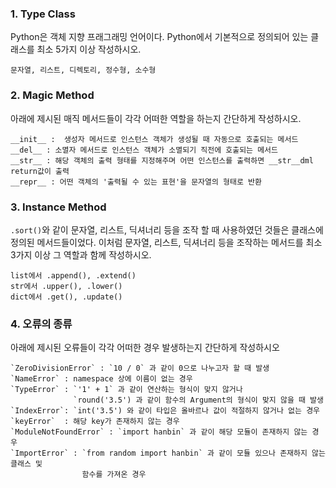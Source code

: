 ### 1. Type Class
Python은 객체 지향 프래그래밍 언어이다. Python에서 기본적으로 정의되어 있는 클래스를 최소 5가지 이상 작성하시오.

```
문자열, 리스트, 디렉토리, 정수형, 소수형
```

### 2. Magic Method
아래에 제시된 매직 메서드들이 각각 어떠한 역할을 하는지 간단하게 작성하시오.

```
__init__ :  생성자 메서드로 인스턴스 객체가 생성될 때 자동으로 호출되는 메서드
__del__ : 소멸자 메서드로 인스턴스 객체가 소멸되기 직전에 호출되는 메서드
__str__ : 해당 객체의 출력 형태를 지정해주며 어떤 인스턴스를 출력하면 __str__dml return값이 출력
__repr__ : 어떤 객체의 '출력될 수 있는 표현'을 문자열의 형태로 반환
```

### 3. Instance Method
`.sort()`와 같이 문자열, 리스트, 딕셔너리 등을 조작 할 때 사용하였던 것들은 클래스에 정의된 메서드들이었다. 이처럼 문자열, 리스트, 딕셔너리 등을 조작하는 메서드를 최소 3가지 이상 그 역할과 함께 작성하시오.

```
list에서 .append(), .extend()
str에서 .upper(), .lower()
dict에서 .get(), .update()
```


### 4. 오류의 종류
아래에 제시된 오류들이 각각 어떠한 경우 발생하는지 간단하게 작성하시오
```
`ZeroDivisionError` : `10 / 0` 과 같이 0으로 나누고자 할 때 발생
`NameError` : namespace 상에 이름이 없는 경우
`TypeError` : `'1' + 1` 과 같이 연산하는 형식이 맞지 않거나  
              `round('3.5') 과 같이 함수의 Argument의 형식이 맞지 않을 때 발생
`IndexError`: `int('3.5') 와 같이 타입은 올바르나 값이 적절하지 않거나 없는 경우
`keyError`  : 해당 key가 존재하지 않는 경우 
`ModuleNotFoundError` : `import hanbin` 과 같이 해당 모듈이 존재하지 않는 경우
`ImportError` : `from random import hanbin` 과 같이 모듈 있으나 존재하지 않는 클래스 및 
                함수를 가져온 경우
```